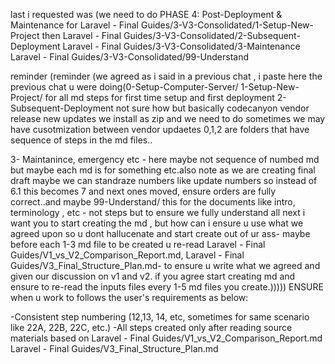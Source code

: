 last i requested was (we need to do PHASE 4: Post-Deployment & Maintenance
for Laravel - Final Guides/3-V3-Consolidated/1-Setup-New-Project
then Laravel - Final Guides/3-V3-Consolidated/2-Subsequent-Deployment
Laravel - Final Guides/3-V3-Consolidated/3-Maintenance
Laravel - Final Guides/3-V3-Consolidated/99-Understand

reminder (reminder (we agreed as i said in a previous chat , i paste here the previous chat u were doing(0-Setup-Computer-Server/
1-Setup-New-Project/ for all md steps for first time setup and first deployment
2- Subsequent-Deployment not sure how but basically codecanyon vendor release new updates we install as zip and we need to do
sometimes we may have cusotmization between vendor updaetes
0,1,2 are folders that have sequence of steps in the md files..

3- Maintanince, emergency etc - here maybe not sequence of numbed md but maybe each md is for something etc.also note as we are creating final draft maybe we can standraze numbers like update numbers so instead of 6.1 this becomes 7 and next ones moved, ensure orders are fully correct..and maybe 99-Understand/ this for the documents like intro, terminology , etc - not steps but to ensure we fully understand all
next i want you to start creating the md , but how can i ensure u use what we agreed upon so u dont hallucenate and start create out of ur ass- maybe before each 1-3 md file to be created u re-read Laravel - Final Guides/V1_vs_V2_Comparison_Report.md, Laravel - Final Guides/V3_Final_Structure_Plan.md- to ensure u write what we agreed and given our discussion on v1 and v2. if you agree start creating md and ensure to re-read the inputs files every 1-5 md files you create.)))))
ENSURE when u work to
follows the user's requirements as below:

-Consistent step numbering (12,13, 14, etc, sometimes for same scenario like 22A, 22B, 22C, etc.)
-All steps created only after reading source materials based on Laravel - Final Guides/V1_vs_V2_Comparison_Report.md
Laravel - Final Guides/V3_Final_Structure_Plan.md